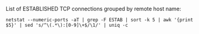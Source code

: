 List of ESTABLISHED TCP connections grouped by remote host name:

    netstat --numeric-ports -aT | grep -F ESTAB | sort -k 5 | awk '{print $5}' | sed 's/^\(.*\):[0-9]\+$/\1/' | uniq -c
